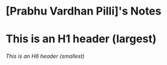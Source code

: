 # [Prabhu Vardhan Pilli]'s Notes

# This is an H1 header (largest)

###### This is an H6 header (smallest)

